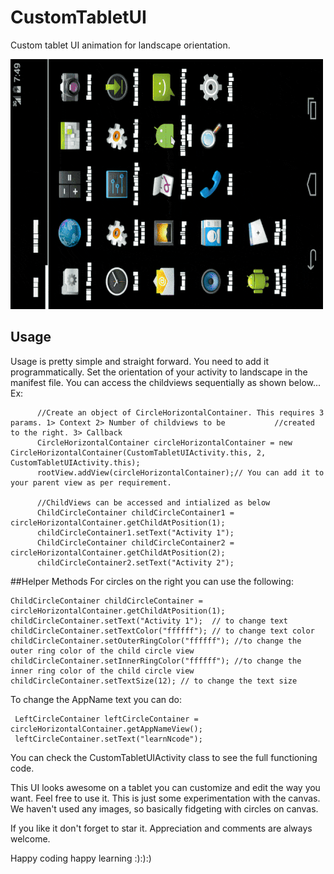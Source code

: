 # CustomTabletUI
Custom tablet UI animation for landscape orientation. 

![demo](ScreenShots/custom_tab_ui.gif)

## Usage

Usage is pretty simple and straight forward. You need to add it programmatically. Set the orientation of your activity to landscape in the manifest file. You can access the childviews sequentially as shown below...
Ex: 
  ```
        //Create an object of CircleHorizontalContainer. This requires 3 params. 1> Context 2> Number of childviews to be           //created to the right. 3> Callback
        CircleHorizontalContainer circleHorizontalContainer = new CircleHorizontalContainer(CustomTabletUIActivity.this, 2,         CustomTabletUIActivity.this);
        rootView.addView(circleHorizontalContainer);// You can add it to your parent view as per requirement.

        //ChildViews can be accessed and intialized as below
        ChildCircleContainer childCircleContainer1 = circleHorizontalContainer.getChildAtPosition(1);
        childCircleContainer1.setText("Activity 1");
        ChildCircleContainer childCircleContainer2 = circleHorizontalContainer.getChildAtPosition(2);
        childCircleContainer2.setText("Activity 2");
  ```
##Helper Methods
 For circles on the right you can use the following:
 ```
 ChildCircleContainer childCircleContainer = circleHorizontalContainer.getChildAtPosition(1);
 childCircleContainer.setText("Activity 1");  // to change text
 childCircleContainer.setTextColor("ffffff"); // to change text color
 childCircleContainer.setOuterRingColor("ffffff"); //to change the outer ring color of the child circle view
 childCircleContainer.setInnerRingColor("ffffff"); //to change the inner ring color of the child circle view
 childCircleContainer.setTextSize(12); // to change the text size
 ```
 To change the AppName text you can do:
 ```
  LeftCircleContainer leftCircleContainer = circleHorizontalContainer.getAppNameView();
  leftCircleContainer.setText("learnNcode");
  ```
  
  You can check the CustomTabletUIActivity class to see the full functioning code.
 
 This UI looks awesome on a tablet you can customize and edit the way you want. Feel free to use it.
 This is just some experimentation with the canvas. We haven't used any images, so basically fidgeting with circles on      canvas. 
 
 If you like it don't forget to star it. Appreciation and comments are always welcome.
 
 Happy coding happy learning :):):)
